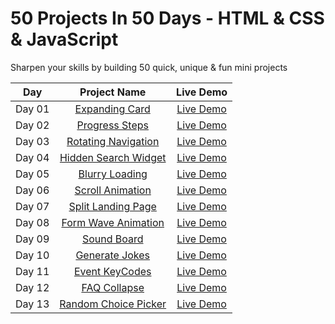 # 50 Projects In 50 Days - HTML &amp; CSS &amp; JavaScript
Sharpen your skills by building 50 quick, unique &amp; fun mini projects

|  Day  |            Project Name             | Live Demo |
| :-: | :----------------------------: | :-------: |
| Day 01  |       [Expanding Card](https://github.com/ashrafemad097/50-Projects-In-50-Days-HTML-CSS-JavaScript/tree/main/Day%20%2001/Expanding%20Cards)       | [Live Demo](https://expandiing-cards.netlify.app/)  |
| Day 02  |       [Progress Steps](https://github.com/ashrafemad097/50-Projects-In-50-Days-HTML-CSS-JavaScript/tree/main/Day%2002/Progress%20Steps)       | [Live Demo](https://progres-steps.netlify.app/)  |
| Day 03  |       [Rotating Navigation](https://github.com/ashrafemad097/50-Projects-In-50-Days-HTML-CSS-JavaScript/tree/main/Day%2003/Rotating%20Navigation)       | [Live Demo](https://rotation-navigation.netlify.app/)  |
| Day 04  |       [Hidden Search Widget](https://github.com/ashrafemad097/50-Projects-In-50-Days-HTML-CSS-JavaScript/tree/main/Day%2004/Hidden%20Search%20Widget)       | [Live Demo](https://search-hidden-widget.netlify.app/)  |
| Day 05  |       [Blurry Loading](https://github.com/ashrafemad097/50-Projects-In-50-Days-HTML-CSS-JavaScript/tree/main/Day%2005/Blurry%20Loading)       | [Live Demo](https://blurr-loading.netlify.app/)  |
| Day 06  |       [Scroll Animation](https://github.com/ashrafemad097/50-Projects-In-50-Days-HTML-CSS-JavaScript/tree/main/Day%2006/Scroll%20Animation)       | [Live Demo](https://scroll-aniimation.netlify.app/)  |
| Day 07  |       [Split Landing Page](https://github.com/ashrafemad097/50-Projects-In-50-Days-HTML-CSS-JavaScript/tree/main/Day%2007/Split%20Landing%20Page)       | [Live Demo](https://split-landing-pagee.netlify.app/)  |
| Day 08  |       [Form Wave Animation](https://github.com/ashrafemad097/50-Projects-In-50-Days-HTML-CSS-JavaScript/tree/main/Day%2008/Form%20Wave%20Animation)       | [Live Demo](https://form-wave-aniimation.netlify.app/)  |
| Day 09  |       [Sound Board](https://github.com/ashrafemad097/50-Projects-In-50-Days-HTML-CSS-JavaScript/tree/main/Day%2009/Sound%20Board)       | [Live Demo](https://sound-b0ard.netlify.app/)  |
| Day 10  |       [Generate Jokes](https://github.com/ashrafemad097/50-Projects-In-50-Days-HTML-CSS-JavaScript/tree/main/Day%2010/Dad%20Jokes)       | [Live Demo](https://generate-dad-joke.netlify.app/)  |
| Day 11  |       [Event KeyCodes](https://github.com/ashrafemad097/50-Projects-In-50-Days-HTML-CSS-JavaScript/tree/main/Day%2011/Event%20KeyCodes)       | [Live Demo](https://event-keycodee.netlify.app/)  |
| Day 12  |       [FAQ Collapse](https://github.com/ashrafemad097/50-Projects-In-50-Days-HTML-CSS-JavaScript/tree/main/Day%2012/FAQ%20Collapse)       | [Live Demo](https://faqq-collapse.netlify.app/)  |
| Day 13  |       [Random Choice Picker](https://github.com/ashrafemad097/50-Projects-In-50-Days-HTML-CSS-JavaScript/tree/main/Day%2013/Random%20Choice%20Picker)       | [Live Demo](https://random-choicee-picker.netlify.app/)  |
